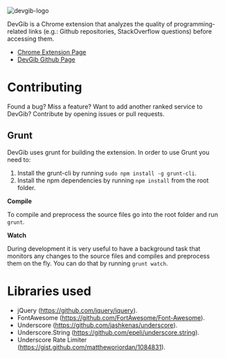 ![devgib-logo](https://raw.github.com/iic-ninjas/DevGib/master/public/logos/logo-with-slogan.png)

DevGib is a Chrome extension that analyzes the quality of programming-related links (e.g.: Github repositories, StackOverflow questions) before accessing them.

* [Chrome Extension Page](https://chrome.google.com/webstore/detail/devgib/pkchajlcgibonmocadnippbgjkceieeb)
* [DevGib Github Page](http://iic-ninjas.github.io/DevGib/)


# Contributing

Found a bug? Miss a feature? Want to add another ranked service to DevGib? Contribute by opening issues or pull requests.

## Grunt ##

DevGib uses grunt for building the extension. In order to use Grunt you need to:

1. Install the grunt-cli by running ```sudo npm install -g grunt-cli```.
2. Install the npm dependencies by running ```npm install``` from the root folder.

__Compile__

To compile and preprocess the source files go into the root folder and run ```grunt```.

__Watch__

During development it is very useful to have a background task that monitors any changes to the source files and compiles and preprocess them on the fly. You can do that by running ```grunt watch```.


# Libraries used

- jQuery (https://github.com/jquery/jquery).
- FontAwesome (https://github.com/FortAwesome/Font-Awesome).
- Underscore (https://github.com/jashkenas/underscore).
- Underscore.String (https://github.com/epeli/underscore.string).
- Underscore Rate Limiter (https://gist.github.com/mattheworiordan/1084831).
